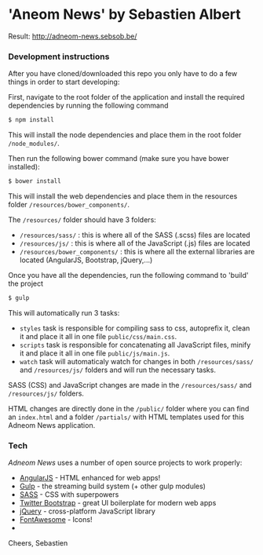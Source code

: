 # 'Aneom News' by Sebastien Albert

Result: http://adneom-news.sebsob.be/

### Development instructions

After you have cloned/downloaded this repo you only have to do a few things in order to start developing:

First, navigate to the root folder of the application and install the required dependencies by running the following command

```sh
$ npm install
```
This will install the node dependencies and place them in the root folder `/node_modules/`.

Then run the following bower command (make sure you have bower installed):
```sh
$ bower install
```
This will install the web dependencies and place them in the resources folder `/resources/bower_components/`.

The `/resources/` folder should have 3 folders:
* `/resources/sass/` : this is where all of the SASS (.scss) files are located
* `/resources/js/` : this is where all of the JavaScript (.js) files are located
* `/resources/bower_components/` : this is where all the external libraries are located (AngularJS, Bootstrap, jQuery,...)


Once you have all the dependencies, run the following command to 'build' the project
```sh
$ gulp
```
This will automatically run 3 tasks:
* `styles` task is responsible for compiling sass to css, autoprefix it, clean it and place it all in one file `public/css/main.css`.
* `scripts` task is responsible for concatenating all JavaScript files, minify it and place it all in one file `public/js/main.js`.
* `watch` task will automaticaly watch for changes in both `/resources/sass/` and `/resources/js/` folders and will run the necessary tasks.

SASS (CSS) and JavaScript changes are made in the `/resources/sass/` and `/resources/js/` folders.

HTML changes are directly done in the `/public/` folder where you can find an `index.html` and a folder `/partials/` with HTML templates used for this Adneom News application.

### Tech

*Adneom News* uses a number of open source projects to work properly:

* [AngularJS] - HTML enhanced for web apps!
* [Gulp] - the streaming build system (+ other gulp modules)
* [SASS] - CSS with superpowers
* [Twitter Bootstrap] - great UI boilerplate for modern web apps
* [jQuery] - cross-platform JavaScript library
* [FontAwesome] - Icons!
* 

   [node.js]: <http://nodejs.org>
   [Twitter Bootstrap]: <http://twitter.github.com/bootstrap/>
   [keymaster.js]: <https://github.com/madrobby/keymaster>
   [jQuery]: <http://jquery.com>
   [AngularJS]: <http://angularjs.org>
   [Gulp]: <http://gulpjs.com>
   [Sass]: <http://sass-lang.com/>
   [Fontawesome]: <http://fontawesome.io/>

Cheers,
Sebastien